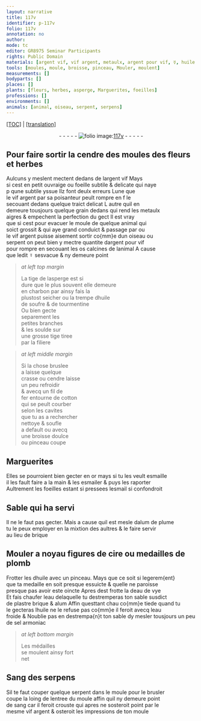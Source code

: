 ```yaml
---
layout: narrative
title: 117v
identifier: p-117v
folio: 117v
annotation: no
author:
mode: tc
editor: GR8975 Seminar Participants
rights: Public Domain
materials: [argent vif, vif argent, metaulx, argent pour vif, ☿, huile de soufre, tourmentine, fil de fer, cotton, or, esmaille, esmailer, esmail, alum de plume, brique, cire, plomb, huile, eau de vye, eau, plastre, alum, sel armoniac, Sang des serpens, sang]
tools: [moules, moule, broisse, pinceau, Mouler, moulent]
measurements: []
bodyparts: []
places: []
plants: [fleurs, herbes, asperge, Marguerites, foeilles]
professions: []
environments: []
animals: [animal, oiseau, serpent, serpens]
---
```


<p><a href="{{ site.baseurl }}/diplomatic/">[TOC]</a> | <a href="{{ site.baseurl }}/texts/p-117v_tl/" target="_blank">[translation]</a></p><div class="folio" align="center">- - - - - <a href="http://gallica.bnf.fr/ark:/12148/btv1b10500001g/f240.image" target="_blank"><img src="https://cu-mkp.github.io/2017-workshop-edition/assets/photo-icon.png" alt="folio image: " style="display:inline-block; margin-bottom:-3px;"/>117v</a> - - - - - </div>  
  

## Pour faire sortir la cendre des <span class="tl">moules</span> des <span class="pa">fleurs</span> et <span class="pa">herbes</span>

 
Aulcuns y <span class="del">meslent</span> mectent dedans de l<span class="m">argent vif</span> Mays<br/> si cest en petit ouvraige ou foeille subtile & delicate qui naye<br/> <span class="del">p</span> qune subtile yssue Ilz font deulx erreurs Lune que<br/> le <span class="m">vif argent</span> par sa poisanteur peult rompre en <span class="del">f</span> le<br/> secouant dedans quelque traict delicat L autre quil en<br/> demeure tousjours quelque grain dedans qui rend les <span class="m">metaulx</span><br/> aigres & empechent la perfection du gect Il est vray<br/> que si cest pour evacuer le <span class="tl">moule</span> de quelque <span class="al">animal</span> qui<br/> soict grossit & qui aye grand conduict & passage par ou<br/> le <span class="m">vif argent</span> puisse aisement sortir co{mm}e dun <span class="al">oiseau</span> ou<br/> <span class="al">serpent</span> on peut bien y mectre quantite d<span class="m">argent <span class="del">pour</span> vif</span><br/> pour rompre en secouant les os calcines de l<span class="al">animal</span> A cause<br/> que ledit <span class="m">☿</span> sesvacue & ny demeure point
 
> *at left top margin*
> 
> 
>   La tige de l<span class="pa">asperge</span> est si<br/> dure que le plus souvent elle demeure<br/> en charbon par ainsy fais la<br/> plustost seicher ou la trempe d<span class="m">huile<br/> de soufre</span> & de <span class="m">tourmentine</span><br/> Ou bien gecte<br/> separement les<br/> petites branches<br/> & les soulde sur<br/> une grosse tige tiree<br/> par la filiere
 
> *at left middle margin*
> 
> 
>   Si la chose bruslee<br/> a laisse quelque<br/> crasse ou cendre laisse<br/> un peu refroidir<br/> & avecq un <span class="m">fil de<br/> fer</span> entourne de <span class="m">cotton</span><br/> qui se peult courber<br/> selon les cavites<br/> que tu as a rechercher<br/> nettoye & soufle<br/> a default ou avecq<br/> une <span class="tl">broisse</span> doulce<br/> ou <span class="tl">pinceau</span> coupe
 
 
  

## <span class="pa">Marguerites</span>

 
Elles se pourroient bien gecter en <span class="m">or</span> mays si tu les veult <span class="m">esmaille</span><br/> il les fault faire a la main & les <span class="m">esmailer</span> & puys les raporter<br/> Aultrement les <span class="pa">foeilles</span> estant si pressees l<span class="m">esmail</span> si confondroit
 
 
  

## Sable qui ha servi

 
Il ne le faut pas gecter. Mais a cause quil est mesle d<span class="m">alum de plume</span><br/> tu le peux employer en la mixtion des aultres & le faire servir<br/> au lieu de <span class="m">brique</span>
 
 
  

##  <span class="tl">Mouler</span> a noyau figures de <span class="m">cire</span> ou medailles de <span class="m">plomb</span>

 
Frotter les d<span class="m">huile</span> avec un <span class="tl">pinceau</span>. Mays que ce soit si legerem{ent}<br/> que ta medaille en soit presque essuicte & quelle ne paroisse<br/> presque pas avoir este oincte Apres <span class="del">dest</span> frotte la d<span class="m">eau de vye</span><br/> Et fais chaufer l<span class="m">eau</span> delaquelle tu destremperas ton sable susdict<br/> de <span class="m">plastre</span> <span class="m">brique</span> & <span class="m">alum</span> Affin questtant <span class="del">chau</span> co{mm}e tiede quand tu<br/> le gecteras l<span class="m">huile</span> ne le refuse pas co{mm}e il feroit avecq l<span class="m">eau</span><br/> froide <span class="add">& Noublie pas en destrempa{n}t ton sable dy mesler tousjours un peu<br/> de <span class="m">sel armoniac</span></span>
 
> *at left bottom margin*
> 
> 
>   Les médailles<br/> se <span class="tl">moulent</span> ainsy fort<br/> net
 
 
  

## <span class="m">Sang des <span class="al">serpens</span></span>

 
Sil te faut couper quelque <span class="al">serpent</span> dans le <span class="tl">moule</span> pour le brusler<br/> coupe la loing de lentree du <span class="tl">moule</span> affin quil ny demeure point<br/> de <span class="m">sang</span> car il feroit crouste qui apres ne sosteroit point par le<br/> mesme <span class="m">vif argent</span> & osteroit les impressions de ton <span class="tl">moule</span>
 
